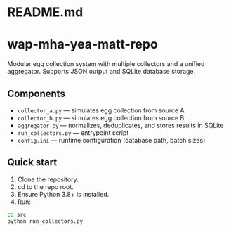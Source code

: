 # README.md

# wap-mha-yea-matt-repo

Modular egg collection system with multiple collectors and a unified aggregator. Supports JSON output and SQLite database storage.

## Components

- `collector_a.py` — simulates egg collection from source A
- `collector_b.py` — simulates egg collection from source B
- `aggregator.py` — normalizes, deduplicates, and stores results in SQLite
- `run_collectors.py` — entrypoint script
- `config.ini` — runtime configuration (database path, batch sizes)

## Quick start

1. Clone the repository.
2. cd to the repo root.
3. Ensure Python 3.8+ is installed.
4. Run:
```bash
cd src
python run_collectors.py
